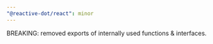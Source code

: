 ```yaml
---
"@reactive-dot/react": minor
---
```


BREAKING: removed exports of internally used functions & interfaces.
